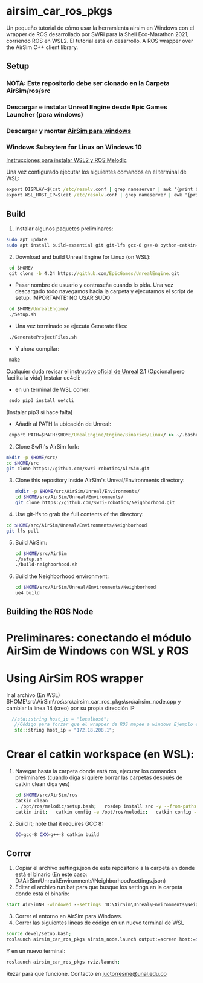 # airsim_car_ros_pkgs
Un pequeño tutorial de cómo usar la herramienta airsim en Windows con el wrapper de ROS desarrollado por SWRi para la Shell Eco-Marathon 2021, corriendo ROS en WSL2. El tutorial está en desarrollo.
A ROS wrapper over the AirSim C++ client library. 

##  Setup 
### NOTA: Este repositorio debe ser clonado en la Carpeta AirSim/ros/src

### Descargar e instalar Unreal Engine desde Epic Games Launcher (para windows)
### Descargar y montar [AirSim para windows](https://microsoft.github.io/AirSim/build_windows/)
### Windows Subsytem for Linux on Windows 10
[Instrucciones para instalar WSL2 y ROS Melodic](https://jack-kawell.com/2020/06/12/ros-wsl2/)

Una vez configurado ejecutar los siguientes comandos en el terminal de WSL:
```bat
export DISPLAY=$(cat /etc/resolv.conf | grep nameserver | awk '{print $2}'):0 >> ~/.bashrc
export WSL_HOST_IP=$(cat /etc/resolv.conf | grep nameserver | awk '{print $2}') >> ~/.bashrc
```

##  Build
1. Instalar algunos paquetes preliminares:
```bash
sudo apt update
sudo apt install build-essential git git-lfs gcc-8 g++-8 python-catkin-tools
```
2. Download and build Unreal Engine for Linux (on WSL): 
```bat
 cd $HOME/
 git clone -b 4.24 https://github.com/EpicGames/UnrealEngine.git
```
 - Pasar nombre de usuario y contraseña cuando lo pida. Una vez descargado todo navegamos hacia la carpeta y ejecutamos el script de setup. IMPORTANTE: NO USAR SUDO
```bat
 cd $HOME/UnrealEngine/
 ./Setup.sh
```
 - Una vez terminado se ejecuta Generate files:
```bat
 ./GenerateProjectFiles.sh
```
 - Y ahora compilar:
```bat
 make
```
Cualquier duda revisar el [instructivo oficial de Unreal](https://docs.unrealengine.com/en-US/SharingAndReleasing/Linux/BeginnerLinuxDeveloper/SettingUpAnUnrealWorkflow/index.html)
2.1 (Opcional pero facilita la vida) Instalar ue4cli: 
 - en un terminal de WSL correr:
 ```bat
  sudo pip3 install ue4cli
 ```
 (Instalar pip3 si hace falta)
 - Añadir al PATH la ubicación de Unreal:
 ```bat
  export PATH=$PATH:$HOME/UnealEngine/Engine/Binaries/Linux/ >> ~/.bashrc
 ```
 2. Clone SwRI's AirSim fork:
   ```bash
   mkdir -p $HOME/src/
   cd $HOME/src
   git clone https://github.com/swri-robotics/AirSim.git
   ```

3. Clone this repository inside AirSim's Unreal/Environments directory:
   ```bash
   mkdir -p $HOME/src/AirSim/Unreal/Environments/
   cd $HOME/src/AirSim/Unreal/Environments/
   git clone https://github.com/swri-robotics/Neighborhood.git
   ```

4. Use git-lfs to grab the full contents of the directory:
```bash
cd $HOME/src/AirSim/Unreal/Environments/Neighborhood
git lfs pull
```

5. Build AirSim:
   ```bash
   cd $HOME/src/AirSim
   ./setup.sh
   ./build-neighborhood.sh
   ```

6. Build the Neighborhood environment:
   ```bash
   cd $HOME/src/AirSim/Unreal/Environments/Neighborhood
   ue4 build
   ```
## Building the ROS Node
# Preliminares: conectando el módulo AirSim de Windows con WSL y ROS
# Using AirSim ROS wrapper 
Ir al archivo (En WSL) $HOME\src\AirSim\ros\src\airsim_car_ros_pkgs\src\airsim_node.cpp y cambiar la línea 14 (creo) por su propia dirección IP
 ```cpp
   //std::string host_ip = "localhost";
    //Código para forzar que el wrapper de ROS mapee a windows Ejemplo esta es mi IP: 172.18.208.1 
    std::string host_ip = "172.18.208.1";
 ```
# Crear el catkin workspace (en WSL): 

1. Navegar hasta la carpeta donde está ros, ejecutar los comandos preliminares (cuando diga si quiere borrar las carpetas después de catkin clean diga yes)
   ```bash
   cd $HOME/src/AirSim/ros
   catkin clean
   . /opt/ros/melodic/setup.bash;   rosdep install src -y --from-paths -i;
   catkin init;   catkin config -e /opt/ros/melodic;   catkin config --install;   catkin config --cmake-args -DCMAKE_BUILD_TYPE=RelWithDebInfo;
   ```

2. Build it; note that it requires GCC 8:
   ```bash
   CC=gcc-8 CXX=g++-8 catkin build
   ```
## Correr
1. Copiar el archivo settings.json de este repositorio a la carpeta en donde está el binario (En este caso: D:\AirSim\Unreal\Environments\Neighborhood\settings.json)
2. Editar el archivo run.bat para que busque los settings en la carpeta donde está el binario:
```bat
start AirSimNH -windowed --settings 'D:\AirSim\Unreal\Environments\Neighborhood\settings.json'
```
3. Correr el entorno en AirSim para Windows.
4. Correr las siguientes líneas de código en un nuevo terminal de WSL
```bash
source devel/setup.bash;
roslaunch airsim_car_ros_pkgs airsim_node.launch output:=screen host:=$WSL_HOST_IP

```
Y en un nuevo terminal:
```bash
roslaunch airsim_car_ros_pkgs rviz.launch;
```

Rezar para que funcione. Contacto en juctorresme@unal.edu.co
